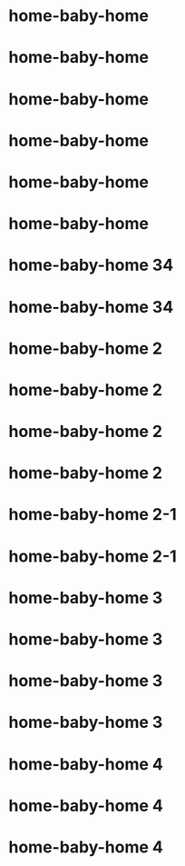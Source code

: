 # home-baby-home

# home-baby-home
# home-baby-home
# home-baby-home
# home-baby-home
# home-baby-home
# home-baby-home 34
# home-baby-home 34
# home-baby-home 2
# home-baby-home 2
# home-baby-home 2
# home-baby-home 2
# home-baby-home 2-1
# home-baby-home 2-1
# home-baby-home 3
# home-baby-home 3
# home-baby-home 3
# home-baby-home 3
# home-baby-home 4
# home-baby-home 4
# home-baby-home 4
